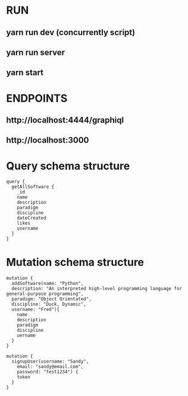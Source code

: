 # RUN
## yarn run dev (concurrently script)
## yarn run server
## yarn start

# ENDPOINTS
## http://localhost:4444/graphiql
## http://localhost:3000

# Query schema structure
```
query {
  getAllSoftware {
    _id
    name
    description
    paradigm
    discipline
    dateCreated
    likes
    username
  }
}
```

# Mutation schema structure
```
mutation {
  addSoftware(name: "Python",
  description: "An interpreted high-level programming language for general-purpose programming",
  paradigm: "Object Orientated",
  discipline: "Duck, Dynamic",
  username: "Fred"){
    name
    description
    paradigm
    discipline
    uername
  }
}
```
```
mutation {
  signupUser(username: "Sandy", 
    email: "sandy@email.com", 
    password: "test1234") {
    token
  }
}
```